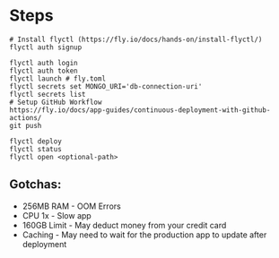 # Steps

    # Install flyctl (https://fly.io/docs/hands-on/install-flyctl/)
    flyctl auth signup
    
    flyctl auth login
    flyctl auth token
    flyctl launch # fly.toml
    flyctl secrets set MONGO_URI='db-connection-uri'
    flyctl secrets list
    # Setup GitHub Workflow
    https://fly.io/docs/app-guides/continuous-deployment-with-github-actions/
    git push
    
    flyctl deploy
    flyctl status
    flyctl open <optional-path>

## Gotchas:

- 256MB RAM - OOM Errors
- CPU 1x - Slow app
- 160GB Limit - May deduct money from your credit card
- Caching - May need to wait for the production app to update after deployment